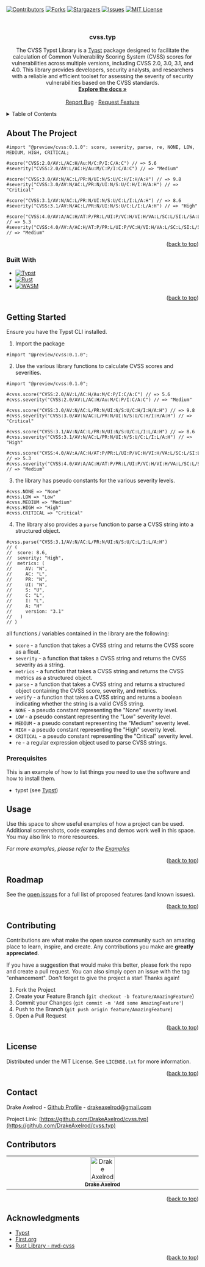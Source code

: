 <!-- Improved compatibility of back to top link: See: https://github.com/othneildrew/Best-README-Template/pull/73 -->

<a name="readme-top"></a>

<!--
*** Thanks for checking out the Best-README-Template. If you have a suggestion
*** that would make this better, please fork the repo and create a pull request
*** or simply open an issue with the tag "enhancement".
*** Don't forget to give the project a star!
*** Thanks again! Now go create something AMAZING! :D
-->

<!-- PROJECT SHIELDS -->
<!--
*** I'm using markdown "reference style" links for readability.
*** Reference links are enclosed in brackets [ ] instead of parentheses ( ).
*** See the bottom of this document for the declaration of the reference variables
*** for contributors-url, forks-url, etc. This is an optional, concise syntax you may use.
*** https://www.markdownguide.org/basic-syntax/#reference-style-links
-->

[![Contributors][contributors-shield]][contributors-url]
[![Forks][forks-shield]][forks-url]
[![Stargazers][stars-shield]][stars-url]
[![Issues][issues-shield]][issues-url]
[![MIT License][license-shield]][license-url]

<!-- [![LinkedIn][linkedin-shield]][linkedin-url] -->

<!-- PROJECT LOGO -->
<br />
<div align="center">
  <!-- <a href="https://github.com/DrakeAxelrod/cvss.typ">
    <img src="resources/svg/logo.svg" alt="Logo" width="160" height="160">
  </a> -->

<h3 align="center">cvss.typ</h3>

  <p align="center">
    The CVSS Typst Library is a <a href="https://github.com/typst/">Typst</a> package designed to facilitate the calculation of Common Vulnerability Scoring System (CVSS) scores for vulnerabilities across multiple versions, including CVSS 2.0, 3.0, 3.1, and 4.0. This library provides developers, security analysts, and researchers with a reliable and efficient toolset for assessing the severity of security vulnerabilities based on the CVSS standards.
    <br />
    <a href="https://github.com/DrakeAxelrod/cvss.typ"><strong>Explore the docs »</strong></a>
    <br />
    <br />
    <!-- <a href="https://github.com/DrakeAxelrod/cvss.typ">View Tests</a>
    · -->
    <a href="https://github.com/DrakeAxelrod/cvss.typ/issues">Report Bug</a>
    ·
    <a href="https://github.com/DrakeAxelrod/cvss.typ/issues">Request Feature</a>
  </p>
</div>

<!-- TABLE OF CONTENTS -->
<details>
  <summary>Table of Contents</summary>
  <ol>
    <li>
      <a href="#about-the-project">About The Project</a>
      <ul>
        <li><a href="#built-with">Built With</a></li>
      </ul>
    </li>
    <li>
      <a href="#getting-started">Getting Started</a>
      <ul>
        <li><a href="#prerequisites">Prerequisites</a></li>
        <li><a href="#installation">Installation</a></li>
      </ul>
    </li>
    <li><a href="#usage">Usage</a></li>
    <li><a href="#roadmap">Roadmap</a></li>
    <li><a href="#contributing">Contributing</a></li>
    <li><a href="#license">License</a></li>
    <li><a href="#contact">Contact</a></li>
    <li><a href="#acknowledgments">Acknowledgments</a></li>
  </ol>
</details>

<!-- ABOUT THE PROJECT -->

## About The Project

<!-- [![Product Name Screen Shot][product-screenshot]](https://example.com) -->

```typ
#import "@preview/cvss:0.1.0": score, severity, parse, re, NONE, LOW, MEDIUM, HIGH, CRITICAL;

#score("CVSS:2.0/AV:L/AC:H/Au:M/C:P/I:C/A:C") // => 5.6
#severity("CVSS:2.0/AV:L/AC:H/Au:M/C:P/I:C/A:C") // => "Medium"

#score("CVSS:3.0/AV:N/AC:L/PR:N/UI:N/S:U/C:H/I:H/A:H") // => 9.8
#severity("CVSS:3.0/AV:N/AC:L/PR:N/UI:N/S:U/C:H/I:H/A:H") // => "Critical"

#score("CVSS:3.1/AV:N/AC:L/PR:N/UI:N/S:U/C:L/I:L/A:H") // => 8.6
#severity("CVSS:3.1/AV:N/AC:L/PR:N/UI:N/S:U/C:L/I:L/A:H") // => "High"

#score("CVSS:4.0/AV:A/AC:H/AT:P/PR:L/UI:P/VC:H/VI:H/VA:L/SC:L/SI:L/SA:L") // => 5.3
#severity("CVSS:4.0/AV:A/AC:H/AT:P/PR:L/UI:P/VC:H/VI:H/VA:L/SC:L/SI:L/SA:L") // => "Medium"
```

<!-- Here's a blank template to get started: To avoid retyping too much info. Do a search and replace with your text editor for the following: `github_username`, `repo_name`, `twitter_handle`, `linkedin_username`, `email_client`, `email`, `project_title`, `project_description` -->

<p align="right">(<a href="#readme-top">back to top</a>)</p>

### Built With

- [![Typst][Typst]][Typst-url]
- [![Rust][Rust]][Rust-url]
- [![WASM][WASM]][WASM-url]
<!-- - [![React][React.js]][React-url]
- [![Vue][Vue.js]][Vue-url]
- [![Angular][Angular.io]][Angular-url]
- [![Svelte][Svelte.dev]][Svelte-url]
- [![Laravel][Laravel.com]][Laravel-url]
- [![Bootstrap][Bootstrap.com]][Bootstrap-url]
- [![JQuery][JQuery.com]][JQuery-url] -->

<p align="right">(<a href="#readme-top">back to top</a>)</p>

<!-- GETTING STARTED -->

## Getting Started

<!-- This is an example of how you may give instructions on setting up your project locally.
To get a local copy up and running follow these simple example steps. -->

Ensure you have the Typst CLI installed.

1. Import the package

```typ
#import "@preview/cvss:0.1.0";
```

2. Use the various library functions to calculate CVSS scores and severities.

```typ
#import "@preview/cvss:0.1.0";

#cvss.score("CVSS:2.0/AV:L/AC:H/Au:M/C:P/I:C/A:C") // => 5.6
#cvss.severity("CVSS:2.0/AV:L/AC:H/Au:M/C:P/I:C/A:C") // => "Medium"

#cvss.score("CVSS:3.0/AV:N/AC:L/PR:N/UI:N/S:U/C:H/I:H/A:H") // => 9.8
#cvss.severity("CVSS:3.0/AV:N/AC:L/PR:N/UI:N/S:U/C:H/I:H/A:H") // => "Critical"

#cvss.score("CVSS:3.1/AV:N/AC:L/PR:N/UI:N/S:U/C:L/I:L/A:H") // => 8.6
#cvss.severity("CVSS:3.1/AV:N/AC:L/PR:N/UI:N/S:U/C:L/I:L/A:H") // => "High"

#cvss.score("CVSS:4.0/AV:A/AC:H/AT:P/PR:L/UI:P/VC:H/VI:H/VA:L/SC:L/SI:L/SA:L") // => 5.3
#cvss.severity("CVSS:4.0/AV:A/AC:H/AT:P/PR:L/UI:P/VC:H/VI:H/VA:L/SC:L/SI:L/SA:L") // => "Medium"
```

3. the library has pseudo constants for the various severity levels.

```typ
#cvss.NONE => "None"
#cvss.LOW => "Low"
#cvss.MEDIUM => "Medium"
#cvss.HIGH => "High"
#cvss.CRITICAL => "Critical"
```

4. The library also provides a `parse` function to parse a CVSS string into a structured object.

```typ
#cvss.parse("CVSS:3.1/AV:N/AC:L/PR:N/UI:N/S:U/C:L/I:L/A:H")
// (
//  score: 8.6,
//  severity: "High",
//  metrics: (
//     AV: "N",
//     AC: "L",
//     PR: "N",
//     UI: "N",
//     S: "U",
//     C: "L",
//     I: "L",
//     A: "H"
//     version: "3.1"
//   )
// )
```

all functions / variables contained in the library are the following:

- `score` - a function that takes a CVSS string and returns the CVSS score as a float.
- `severity` - a function that takes a CVSS string and returns the CVSS severity as a string.
- `metrics` - a function that takes a CVSS string and returns the CVSS metrics as a structured object.
- `parse` - a function that takes a CVSS string and returns a structured object containing the CVSS score, severity, and metrics.
- `verify` - a function that takes a CVSS string and returns a boolean indicating whether the string is a valid CVSS string.
- `NONE` - a pseudo constant representing the "None" severity level.
- `LOW` - a pseudo constant representing the "Low" severity level.
- `MEDIUM` - a pseudo constant representing the "Medium" severity level.
- `HIGH` - a pseudo constant representing the "High" severity level.
- `CRITICAL` - a pseudo constant representing the "Critical" severity level.
- `re` - a regular expression object used to parse CVSS strings.

### Prerequisites

This is an example of how to list things you need to use the software and how to install them.

- typst (see [Typst](https://typst.app/))

<!-- ### Installation -->

<!-- 1. Get a free API Key at [https://example.com](https://example.com)
2. Clone the repo
   ```sh
   git clone https://github.com/DrakeAxelrod/cvss.typ.git
   ```
3. Install NPM packages
   ```sh
   npm install
   ```
4. Enter your API in `config.js`
   ```js
   const API_KEY = "ENTER YOUR API"
   ``` -->

<!-- <p align="right">(<a href="#readme-top">back to top</a>)</p> -->

<!-- USAGE EXAMPLES -->

## Usage

Use this space to show useful examples of how a project can be used. Additional screenshots, code examples and demos work well in this space. You may also link to more resources.

_For more examples, please refer to the [Examples](./src/examples.pdf)_

<p align="right">(<a href="#readme-top">back to top</a>)</p>

<!-- ROADMAP -->

## Roadmap

<!--
- [ ] Feature 1
- [ ] Feature 2
- [ ] Feature 3
  - [ ] Nested Feature
-->

See the [open issues](https://github.com/DrakeAxelrod/cvss.typ/issues) for a full list of proposed features (and known issues).

<p align="right">(<a href="#readme-top">back to top</a>)</p>

<!-- CONTRIBUTING -->

## Contributing

Contributions are what make the open source community such an amazing place to learn, inspire, and create. Any contributions you make are **greatly appreciated**.

If you have a suggestion that would make this better, please fork the repo and create a pull request. You can also simply open an issue with the tag "enhancement".
Don't forget to give the project a star! Thanks again!

1. Fork the Project
2. Create your Feature Branch (`git checkout -b feature/AmazingFeature`)
3. Commit your Changes (`git commit -m 'Add some AmazingFeature'`)
4. Push to the Branch (`git push origin feature/AmazingFeature`)
5. Open a Pull Request

<p align="right">(<a href="#readme-top">back to top</a>)</p>

<!-- LICENSE -->

## License

Distributed under the MIT License. See `LICENSE.txt` for more information.

<p align="right">(<a href="#readme-top">back to top</a>)</p>

<!-- CONTACT -->

## Contact

<!-- <img src="https://avatars.githubusercontent.com/u/51012876?v=4" height="60px" width="60px"></img> -->

Drake Axelrod - [Github Profile](<[https://github/](https://github.com/DrakeAxelrod/)>) - drakeaxelrod@gmail.com

Project Link: [https://github.com/DrakeAxelrod/cvss.typ](https://github.com/DrakeAxelrod/cvss.typ)

## Contributors

<table>
  <tbody>
    <tr>
      <td align="center" valign="top" width="14.28%"><a href="https://github.com/DrakeAxelrod"><img src="https://avatars.githubusercontent.com/u/51012876?v=4?s=64" width="64px;" alt="Drake Axelrod"/><br /><sub><b>Drake Axelrod</b></sub></a><br />
    </tr>
  </tbody>
</table>

<p align="right">(<a href="#readme-top">back to top</a>)</p>

<!-- ACKNOWLEDGMENTS -->

## Acknowledgments

- [Typst](https://typst.app/)
- [First.org](https://www.first.org)
- [Rust Library - nvd-cvss](https://docs.rs/nvd-cvss)

<p align="right">(<a href="#readme-top">back to top</a>)</p>

<!-- MARKDOWN LINKS & IMAGES -->
<!-- https://www.markdownguide.org/basic-syntax/#reference-style-links -->

[contributors-shield]: https://img.shields.io/github/contributors/DrakeAxelrod/cvss.typ.svg?style=for-the-badge
[contributors-url]: https://github.com/DrakeAxelrod/cvss.typ/graphs/contributors
[forks-shield]: https://img.shields.io/github/forks/DrakeAxelrod/cvss.typ.svg?style=for-the-badge
[forks-url]: https://github.com/DrakeAxelrod/cvss.typ/network/members
[stars-shield]: https://img.shields.io/github/stars/DrakeAxelrod/cvss.typ.svg?style=for-the-badge
[stars-url]: https://github.com/DrakeAxelrod/cvss.typ/stargazers
[issues-shield]: https://img.shields.io/github/issues/DrakeAxelrod/cvss.typ.svg?style=for-the-badge
[issues-url]: https://github.com/DrakeAxelrod/cvss.typ/issues
[license-shield]: https://img.shields.io/github/license/DrakeAxelrod/cvss.typ.svg?style=for-the-badge
[license-url]: https://github.com/DrakeAxelrod/cvss.typ/blob/master/LICENSE.txt
[linkedin-shield]: https://img.shields.io/badge/-LinkedIn-black.svg?style=for-the-badge&logo=linkedin&colorB=555
[linkedin-url]: https://linkedin.com/in/linkedin_username
[product-screenshot]: images/screenshot.png
[Next.js]: https://img.shields.io/badge/next.js-000000?style=for-the-badge&logo=nextdotjs&logoColor=white
[Next-url]: https://nextjs.org/
[React.js]: https://img.shields.io/badge/React-20232A?style=for-the-badge&logo=react&logoColor=61DAFB
[React-url]: https://reactjs.org/
[Vue.js]: https://img.shields.io/badge/Vue.js-35495E?style=for-the-badge&logo=vuedotjs&logoColor=4FC08D
[Vue-url]: https://vuejs.org/
[Angular.io]: https://img.shields.io/badge/Angular-DD0031?style=for-the-badge&logo=angular&logoColor=white
[Angular-url]: https://angular.io/
[Svelte.dev]: https://img.shields.io/badge/Svelte-4A4A55?style=for-the-badge&logo=svelte&logoColor=FF3E00
[Svelte-url]: https://svelte.dev/
[Laravel.com]: https://img.shields.io/badge/Laravel-FF2D20?style=for-the-badge&logo=laravel&logoColor=white
[Laravel-url]: https://laravel.com
[Bootstrap.com]: https://img.shields.io/badge/Bootstrap-563D7C?style=for-the-badge&logo=bootstrap&logoColor=white
[Bootstrap-url]: https://getbootstrap.com
[JQuery.com]: https://img.shields.io/badge/jQuery-0769AD?style=for-the-badge&logo=jquery&logoColor=white
[JQuery-url]: https://jquery.com
[Typst]: https://img.shields.io/badge/Typst-239dad?style=for-the-badge&logo=typst&logoColor=white
[Typst-url]: https://typst.app/
[Rust]: https://img.shields.io/badge/Rust-b7410e?style=for-the-badge&logo=rust&logoColor=white
[Rust-url]: https://www.rust-lang.org/
[WASM]: https://img.shields.io/badge/WebAssembly-654FF0?style=for-the-badge&logo=webassembly&logoColor=white
[WASM-url]: https://webassembly.org/
